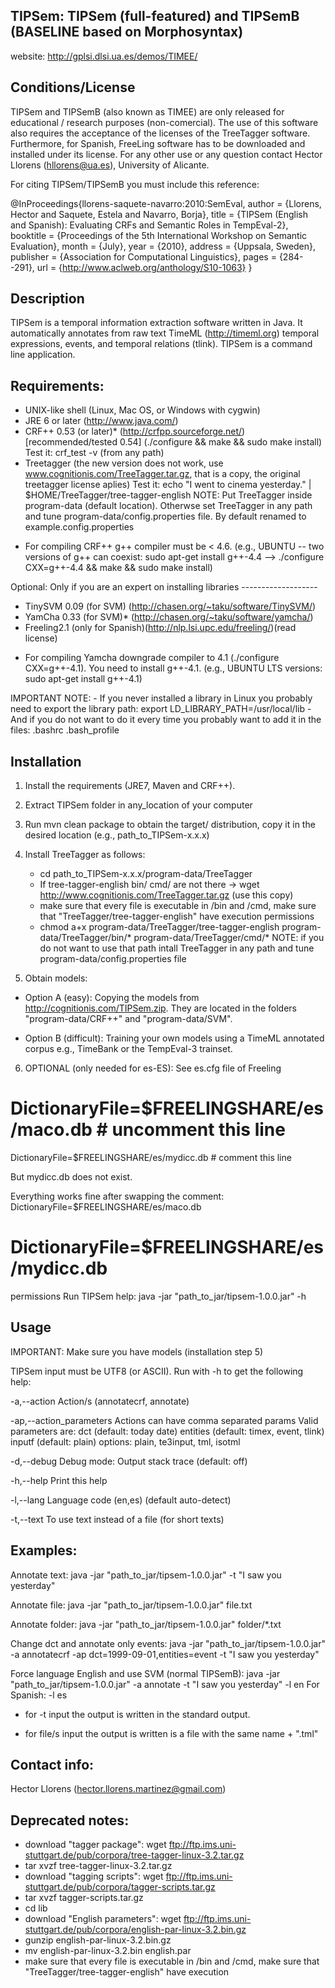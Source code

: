 TIPSem: TIPSem (full-featured) and TIPSemB (BASELINE based on Morphosyntax)
--------------------------------------------------------------------------------
website: http://gplsi.dlsi.ua.es/demos/TIMEE/

Conditions/License
------------------
TIPSem and TIPSemB (also known as TIMEE) are  only released for educational / 
research purposes (non-comercial). The use of this software also requires the
acceptance of the licenses of the TreeTagger software. Furthermore, for Spanish,
FreeLing software has to be downloaded and installed under its license. For any 
other use or any question contact Hector Llorens (hllorens@ua.es), University of
 Alicante.

For citing TIPSem/TIPSemB you must include this reference:

@InProceedings{llorens-saquete-navarro:2010:SemEval,
 author    = {Llorens, Hector  and  Saquete, Estela  and  Navarro, Borja},
 title     = {TIPSem (English and Spanish): Evaluating CRFs and Semantic Roles 
              in TempEval-2},
 booktitle = {Proceedings of the 5th International Workshop on Semantic
		Evaluation},
 month     = {July},
 year      = {2010},
 address   = {Uppsala, Sweden},
 publisher = {Association for Computational Linguistics},
 pages     = {284--291},
 url       = {http://www.aclweb.org/anthology/S10-1063}
}



Description
-----------

TIPSem is a temporal information extraction software written in Java.
It automatically annotates from raw text TimeML (http://timeml.org) temporal 
expressions, events, and temporal relations (tlink).
TIPSem is a command line application.


Requirements:
------------
- UNIX-like shell 		(Linux, Mac OS, or Windows with cygwin)
- JRE 6 or later		(http://www.java.com/)
- CRF++ 0.53 (or later)*	(http://crfpp.sourceforge.net/) 
   [recommended/tested 0.54]	(./configure && make && sudo make install)
				Test it: crf_test -v (from any path)
- Treetagger            	(the new version does not work, use 
				www.cognitionis.com/TreeTagger.tar.gz, that is 
				a copy, the original treetagger license aplies)
				Test it: echo "I went to cinema yesterday." | $HOME/TreeTagger/tree-tagger-english
			NOTE: Put TreeTagger inside program-data (default location).
			Otherwse set TreeTagger in any path and tune 
			program-data/config.properties file.
			By default renamed to example.config.properties

* For compiling CRF++ g++ compiler must be < 4.6.
(e.g., UBUNTU -- two versions of g++ can coexist: sudo apt-get install g++-4.4 
	--> ./configure CXX=g++-4.4 && make && sudo make install)


Optional: Only if you are an expert on installing libraries -------------------
- TinySVM 0.09 (for SVM)	(http://chasen.org/~taku/software/TinySVM/)
- YamCha 0.33 (for SVM)*	(http://chasen.org/~taku/software/yamcha/)
- Freeling2.1 (only for Spanish)(http://nlp.lsi.upc.edu/freeling/)(read license)

* For compiling Yamcha downgrade compiler to 4.1 (./configure CXX=g++-4.1).
	You need to install g++-4.1.
	(e.g., UBUNTU LTS versions: sudo apt-get install g++-4.1)


IMPORTANT NOTE:
	- If you never installed a library in Linux you probably need to export 
		the library path: export LD_LIBRARY_PATH=/usr/local/lib
	- And if you do not want to do it every time you probably want to add 
		it in the files:
			.bashrc	.bash_profile

Installation
------------
1) Install the requirements (JRE7, Maven and CRF++).

2) Extract TIPSem folder in any_location of your computer

3) Run mvn clean package to obtain the target/ distribution, 
	copy it in the desired location (e.g., path_to_TIPSem-x.x.x)
	
4) Install TreeTagger as follows:
	- cd path_to_TIPSem-x.x.x/program-data/TreeTagger
	- If tree-tagger-english bin/ cmd/ are not there -> 
	wget http://www.cognitionis.com/TreeTagger.tar.gz (use this copy)
	- make sure that every file is executable in /bin and /cmd, make sure 
	  that "TreeTagger/tree-tagger-english" have execution permissions
	- chmod a+x program-data/TreeTagger/tree-tagger-english 
          program-data/TreeTagger/bin/* program-data/TreeTagger/cmd/*
	  NOTE: if you do not want to use that path intall TreeTagger 
                in any path and tune program-data/config.properties file

5) Obtain models:

- Option A (easy): Copying the models from http://cognitionis.com/TIPSem.zip. They are located in the folders "program-data/CRF++" and "program-data/SVM".

- Option B (difficult): Training your own models using a TimeML annotated corpus e.g., TimeBank or the TempEval-3 trainset.

6) OPTIONAL (only needed for es-ES): See es.cfg file of Freeling

 # DictionaryFile=$FREELINGSHARE/es/maco.db # uncomment this line

 DictionaryFile=$FREELINGSHARE/es/mydicc.db # comment this line

But mydicc.db does not exist.

Everything works fine after swapping the comment:
 DictionaryFile=$FREELINGSHARE/es/maco.db
 # DictionaryFile=$FREELINGSHARE/es/mydicc.db

permissions
Run TIPSem help:  java -jar "path_to_jar/tipsem-1.0.0.jar" -h



Usage
-----

IMPORTANT: Make sure you have models (installation step 5)

TIPSem input must be UTF8 (or ASCII). Run with -h to get the following help:

 -a,--action <arg>             	Action/s (annotatecrf, annotate)
 
 -ap,--action_parameters <arg> 	Actions can have comma separated params
				Valid parameters are:
				dct (default: today date)
                                entities (default: timex, event, tlink)
                                inputf (default: plain) options: plain, te3input, tml, isotml
                                
-d,--debug                      Debug mode: Output stack trace (default: off) 

 -h,--help                      Print this help 
 

 -l,--lang <arg>                Language code (en,es) (default  auto-detect) 
 
 -t,--text <arg>                To use text instead of a file (for short texts) 



Examples:
--------

Annotate text: java -jar "path_to_jar/tipsem-1.0.0.jar" -t "I saw you yesterday"

Annotate file: java -jar "path_to_jar/tipsem-1.0.0.jar" file.txt

Annotate folder: java -jar "path_to_jar/tipsem-1.0.0.jar" folder/*.txt

Change dct and annotate only events: java -jar "path_to_jar/tipsem-1.0.0.jar"
       -a annotatecrf -ap dct=1999-09-01,entities=event -t "I saw you yesterday"
       
Force language English and use SVM (normal TIPSemB): java -jar 
"path_to_jar/tipsem-1.0.0.jar" -a annotate -t "I saw you yesterday" -l en
For Spanish: -l es

* for -t input the output is written in the standard output.

* for file/s input the output is written is a file with the same name + ".tml"


Contact info: 
------------
Hector Llorens (hector.llorens.martinez@gmail.com)


Deprecated notes:
-------------
- download "tagger package": 
wget ftp://ftp.ims.uni-stuttgart.de/pub/corpora/tree-tagger-linux-3.2.tar.gz
- tar xvzf tree-tagger-linux-3.2.tar.gz
- download "tagging scripts": 
wget ftp://ftp.ims.uni-stuttgart.de/pub/corpora/tagger-scripts.tar.gz
- tar xvzf tagger-scripts.tar.gz
- cd lib
- download "English parameters": 
wget ftp://ftp.ims.uni-stuttgart.de/pub/corpora/english-par-linux-3.2.bin.gz
- gunzip english-par-linux-3.2.bin.gz
- mv english-par-linux-3.2.bin english.par
- make sure that every file is executable in /bin and /cmd, 
make sure that "TreeTagger/tree-tagger-english" have execution 


